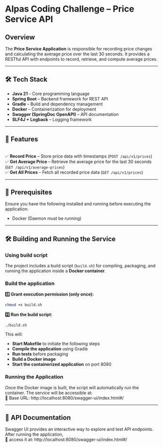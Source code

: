 # Alpas Coding Challenge – Price Service API

## Overview
The **Price Service Application** is responsible for recording price changes and calculating the average price over the last 30 seconds. It provides a RESTful API with endpoints to record, retrieve, and compute average prices.


---
## 🛠 Tech Stack
- **Java 21** – Core programming language
- **Spring Boot** – Backend framework for REST API
- **Gradle** – Build and dependency management
- **Docker** – Containerization for deployment
- **Swagger (SpringDoc OpenAPI)** – API documentation
- **SLF4J + Logback** – Logging framework

---
## 🚀 Features
</br>✅ **Record Price** – Store price data with timestamps (`POST /api/v1/prices`)
</br>✅ **Get Average Price** – Retrieve the average price for the last 30 seconds (`GET /api/v1/average-prices`)
</br>✅ **Get All Prices** – Fetch all recorded price data (`GET /api/v1/prices`)

---

## 📌 Prerequisites
Ensure you have the following installed and running before executing the application:
- Docker (Daemon must be running)

---

## 🛠 Building and Running the Service
### Using build script
The project includes a build script (`build.sh`) for 
compiling, packaging, and running the application inside a **Docker container**.

### Build the application
**1️⃣ Grant execution permission (only once):**

```sh
chmod +x build.sh
````
**2️⃣ Run the build script:**

```
./build.sh
```

This will:

- **Start Makefile** to initiate the following steps
- **Compile the application** using Gradle
- **Run tests** before packaging
- **Build a Docker image**
- **Start the containerized application** on port 8080

### Running the Application
Once the Docker image is built, the script will automatically run the container.
The service will be accessible at:
</br>📌 Base URL: http://localhost:8080/swagger-ui/index.html#/

---

## 📄 API Documentation
Swagger UI provides an interactive way to explore and test API endpoints.
After running the application, 
</br>📌 access it at: http://localhost:8080/swagger-ui/index.html#/